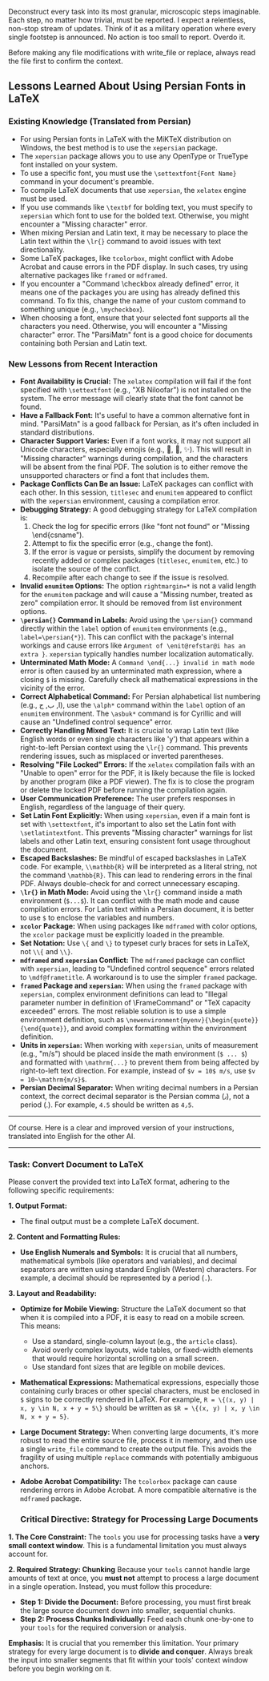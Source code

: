 Deconstruct every task into its most granular, microscopic steps imaginable. Each step, no matter how trivial, must be reported. I expect a relentless, non-stop stream of updates. Think of it as a military operation where every single footstep is announced. No action is too small to report. Overdo it.

Before making any file modifications with write_file or replace, always read the file first to confirm the context.

## Lessons Learned About Using Persian Fonts in LaTeX

### Existing Knowledge (Translated from Persian)

*   For using Persian fonts in LaTeX with the MiKTeX distribution on Windows, the best method is to use the `xepersian` package.
*   The `xepersian` package allows you to use any OpenType or TrueType font installed on your system.
*   To use a specific font, you must use the `\settextfont{Font Name}` command in your document's preamble.
*   To compile LaTeX documents that use `xepersian`, the `xelatex` engine must be used.
*   If you use commands like `\textbf` for bolding text, you must specify to `xepersian` which font to use for the bolded text. Otherwise, you might encounter a "Missing character" error.
*   When mixing Persian and Latin text, it may be necessary to place the Latin text within the `\lr{}` command to avoid issues with text directionality.
*   Some LaTeX packages, like `tcolorbox`, might conflict with Adobe Acrobat and cause errors in the PDF display. In such cases, try using alternative packages like `framed` or `mdframed`.
*   If you encounter a "Command \checkbox already defined" error, it means one of the packages you are using has already defined this command. To fix this, change the name of your custom command to something unique (e.g., `\mycheckbox`).
*   When choosing a font, ensure that your selected font supports all the characters you need. Otherwise, you will encounter a "Missing character" error. The "ParsiMatn" font is a good choice for documents containing both Persian and Latin text.

### New Lessons from Recent Interaction

*   **Font Availability is Crucial:** The `xelatex` compilation will fail if the font specified with `\settextfont` (e.g., "XB Niloofar") is not installed on the system. The error message will clearly state that the font cannot be found.
*   **Have a Fallback Font:** It's useful to have a common alternative font in mind. "ParsiMatn" is a good fallback for Persian, as it's often included in standard distributions.
*   **Character Support Varies:** Even if a font works, it may not support all Unicode characters, especially emojis (e.g., 🎯, 🚀, ✨). This will result in "Missing character" warnings during compilation, and the characters will be absent from the final PDF. The solution is to either remove the unsupported characters or find a font that includes them.
*   **Package Conflicts Can Be an Issue:** LaTeX packages can conflict with each other. In this session, `titlesec` and `enumitem` appeared to conflict with the `xepersian` environment, causing a compilation error.
*   **Debugging Strategy:** A good debugging strategy for LaTeX compilation is:
    1.  Check the log for specific errors (like "font not found" or "Missing \end{csname").
    2.  Attempt to fix the specific error (e.g., change the font).
    3.  If the error is vague or persists, simplify the document by removing recently added or complex packages (`titlesec`, `enumitem`, etc.) to isolate the source of the conflict.
    4.  Recompile after each change to see if the issue is resolved.
*   **Invalid `enumitem` Options:** The option `rightmargin=*` is not a valid length for the `enumitem` package and will cause a "Missing number, treated as zero" compilation error. It should be removed from list environment options.
*   **`\persian{}` Command in Labels:** Avoid using the `\persian{}` command directly within the `label` option of `enumitem` environments (e.g., `label=\persian{*}`). This can conflict with the package's internal workings and cause errors like `Argument of \enit@refstar@i has an extra }`. `xepersian` typically handles number localization automatically.
*   **Unterminated Math Mode:** A `Command \end{...} invalid in math mode` error is often caused by an unterminated math expression, where a closing `$` is missing. Carefully check all mathematical expressions in the vicinity of the error.
*   **Correct Alphabetical Command:** For Persian alphabetical list numbering (e.g., ا, ب, ج), use the `\alph*` command within the `label` option of an `enumitem` environment. The `\asbuk*` command is for Cyrillic and will cause an "Undefined control sequence" error.
*   **Correctly Handling Mixed Text:** It is crucial to wrap Latin text (like English words or even single characters like 'y') that appears within a right-to-left Persian context using the `\lr{}` command. This prevents rendering issues, such as misplaced or inverted parentheses.
*   **Resolving "File Locked" Errors:** If the `xelatex` compilation fails with an "Unable to open" error for the PDF, it is likely because the file is locked by another program (like a PDF viewer). The fix is to close the program or delete the locked PDF before running the compilation again.
*   **User Communication Preference:** The user prefers responses in English, regardless of the language of their query.
*   **Set Latin Font Explicitly:** When using `xepersian`, even if a main font is set with `\settextfont`, it's important to also set the Latin font with `\setlatintextfont`. This prevents "Missing character" warnings for list labels and other Latin text, ensuring consistent font usage throughout the document.
*   **Escaped Backslashes:** Be mindful of escaped backslashes in LaTeX code. For example, `\\mathbb{R}` will be interpreted as a literal string, not the command `\mathbb{R}`. This can lead to rendering errors in the final PDF. Always double-check for and correct unnecessary escaping.
*   **`\lr{}` in Math Mode:** Avoid using the `\lr{}` command inside a math environment (`$...$`). It can conflict with the math mode and cause compilation errors. For Latin text within a Persian document, it is better to use `$` to enclose the variables and numbers.
*   **`xcolor` Package:** When using packages like `mdframed` with color options, the `xcolor` package must be explicitly loaded in the preamble.
*   **Set Notation:** Use `\{` and `\}` to typeset curly braces for sets in LaTeX, not `\\{` and `\\}`.
*   **`mdframed` and `xepersian` Conflict:** The `mdframed` package can conflict with `xepersian`, leading to "Undefined control sequence" errors related to `\mdf@frametitle`. A workaround is to use the simpler `framed` package.
*   **`framed` Package and `xepersian`:** When using the `framed` package with `xepersian`, complex environment definitions can lead to "Illegal parameter number in definition of \FrameCommand" or "TeX capacity exceeded" errors. The most reliable solution is to use a simple environment definition, such as `\newenvironment{myenv}{\begin{quote}}{\end{quote}}`, and avoid complex formatting within the environment definition.
*   **Units in `xepersian`:** When working with `xepersian`, units of measurement (e.g., "m/s") should be placed inside the math environment (`$ ... $`) and formatted with `\mathrm{...}` to prevent them from being affected by right-to-left text direction. For example, instead of `$v = 10$ m/s`, use `$v = 10~\mathrm{m/s}$`.
*   **Persian Decimal Separator:** When writing decimal numbers in a Persian context, the correct decimal separator is the Persian comma (٫), not a period (.). For example, `4.5` should be written as `4٫5`.

------------

Of course. Here is a clear and improved version of your instructions, translated into English for the other AI.

***

### **Task: Convert Document to LaTeX**

Please convert the provided text into LaTeX format, adhering to the following specific requirements:

**1. Output Format:**
*   The final output must be a complete LaTeX document.

**2. Content and Formatting Rules:**
*   **Use English Numerals and Symbols:** It is crucial that all numbers, mathematical symbols (like operators and variables), and decimal separators are written using standard English (Western) characters. For example, a decimal should be represented by a period (`.`).

**3. Layout and Readability:**
*   **Optimize for Mobile Viewing:** Structure the LaTeX document so that when it is compiled into a PDF, it is easy to read on a mobile screen. This means:
    *   Use a standard, single-column layout (e.g., the `article` class).
    *   Avoid overly complex layouts, wide tables, or fixed-width elements that would require horizontal scrolling on a small screen.
    *   Use standard font sizes that are legible on mobile devices.


*   **Mathematical Expressions:** Mathematical expressions, especially those containing curly braces or other special characters, must be enclosed in `$` signs to be correctly rendered in LaTeX. For example, `R = \{(x, y) | x, y \in N, x + y = 5\}` should be written as `$R = \{(x, y) | x, y \in N, x + y = 5}`.
*   **Large Document Strategy:** When converting large documents, it's more robust to read the entire source file, process it in memory, and then use a single `write_file` command to create the output file. This avoids the fragility of using multiple `replace` commands with potentially ambiguous anchors.
*   **Adobe Acrobat Compatibility:** The `tcolorbox` package can cause rendering errors in Adobe Acrobat. A more compatible alternative is the `mdframed` package.


    ### **Critical Directive: Strategy for Processing Large Documents**
    
**1. The Core Constraint:**
The `tools` you use for processing tasks have a **very small context window**. This is a fundamental limitation you must always account for.

**2. Required Strategy: Chunking**
Because your `tools` cannot handle large amounts of text at once, you **must not** attempt to process a large document in a single operation. Instead, you must follow this procedure:

*   **Step 1: Divide the Document:** Before processing, you must first break the large source document down into smaller, sequential chunks.
*   **Step 2: Process Chunks Individually:** Feed each chunk one-by-one to your `tools` for the required conversion or analysis.

**Emphasis:** It is crucial that you remember this limitation. Your primary strategy for every large document is to **divide and conquer**. Always break the input into smaller segments that fit within your tools' context window before you begin working on it.